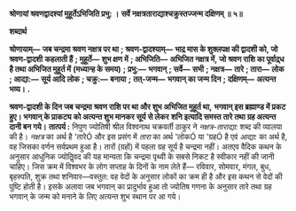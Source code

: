 **श्रोणायां श्रवणद्वादश्यां मुहूर्तेऽभिजिति प्रभु: ।** **सर्वे नक्षत्रताराद्याश्चक्रुस्तज्जन्म दक्षिणम् ॥ ५॥** 

**शब्दार्थ** 

**श्रोणायाम्—** **जब चन्द्रमा श्रवण नक्षत्र पर था** **; श्रवण-द्वादश्याम्—** **भाद्र मास के शुक्लपक्ष की द्वादशी को, जो श्रवण-द्वादशी** **कहलाती हैं** **; मुहूर्ते—** **शुभ क्षण में** **; अभिजिति—** **अभिजित नक्षत्र में, जो श्रवण राशि का पूर्वाद्र्ध है तथा अभिजित मुहूर्त में** **(मध्यान्ह के समय)** **; प्रभु:—** **भगवान्** **; सर्वे—** **सभी** **; नक्षत्र—** **तारे** **; तारा—** **लोक** **; आद्या:—** **सूर्य आदि लोक** **; चक्रु:—** **बनाया** **;** **तत्-जन्म—** **भगवान् का जन्म दिन** **; दक्षिणम्—** **अत्यन्त भव्य।** **.** 

**श्रवण-द्वादशी के दिन जब चन्द्रमा श्रवण राशि पर था और शुभ अभिजित मुहूर्त था,** **भगवान् इस ब्रह्माण्ड में प्रकट हुए। भगवान् के प्राकट्य को अत्यन्त शुभ मानकर सूर्य से लेकर** **शनि इत्यादि समस्त तारे तथा ग्रह अत्यन्त दानी बन गये।** **तात्पर्य :** निपुण ज्योतिषी श्रील विश्वनाथ चक्रवर्ती ठाकुर ने *नक्षत्र-ताराद्या:* शब्द की व्यालया की है। *नक्षत्र* का अर्थ है 'तारेÓ और इस प्रसंग में *तारा* का अर्थ 'लोकÓ या 'ग्रहÓ है एवं *आद्या:* का अर्थ है, वह जिसका वर्णन सर्वप्रथम हुआ है। तारों (ग्रहों) में पहला ग्रह सूर्य है चन्द्रमा नहीं। अतएव वैदिक कथन के अनुसार आधुनिक ज्योतिॢवद की यह मान्यता कि चन्द्रमा पृथ्वी के सबसे निकट है स्वीकार नहीं की जानी चाहिए। जिस क्रम में विश्वभर के लोग सप्ताह के दिनों के नाम लेते हैं— रविवार, सोमवार, मंगल, बुध, बृहस्पति, शुक्र तथा शनिवार—वस्तुत: वह वेदों के अनुसार लोकों का क्रम ही है और इस कथन से वेदों की पुष्टि होती है। इसके अलावा जब भगवान् का प्रादुर्भाव हुआ तो ज्योतिष गणना के अनुसार तारे तथा ग्रह भगवान् के जन्म को मनाने के लिए अत्यन्त शुभ स्थान पर आ गये।  